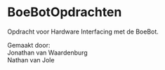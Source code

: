 # BoeBotOpdrachten
Opdracht voor Hardware Interfacing met de BoeBot.

Gemaakt door:<br/>
Jonathan van Waardenburg<br/>
Nathan van Jole
